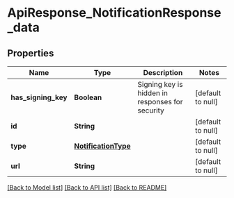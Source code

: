 # ApiResponse_NotificationResponse_data

## Properties

| Name                | Type                                        | Description                                     | Notes             |
| ------------------- | ------------------------------------------- | ----------------------------------------------- | ----------------- |
| **has_signing_key** | **Boolean**                                 | Signing key is hidden in responses for security | [default to null] |
| **id**              | **String**                                  |                                                 | [default to null] |
| **type**            | [**NotificationType**](NotificationType.md) |                                                 | [default to null] |
| **url**             | **String**                                  |                                                 | [default to null] |

[[Back to Model list]](../README.md#documentation-for-models) [[Back to API list]](../README.md#documentation-for-api-endpoints) [[Back to README]](../README.md)
